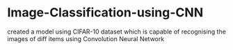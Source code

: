 # Image-Classification-using-CNN
created a model using CIFAR-10 dataset which is capable of recognising the images of diff items using Convolution Neural Network
